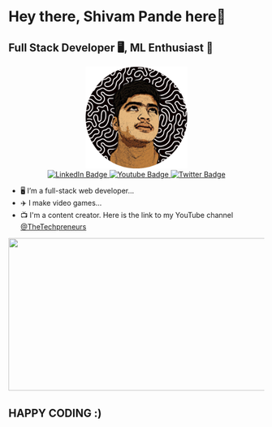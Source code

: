 # Hey there, Shivam Pande here👋
## Full Stack Developer 🖥️, ML Enthusiast 🤖

<div id="header" align="center">
  <img src="profile-pic(3).png" width="200"/>
</div>

<div id="badges" align = "center">
  <a href="https://www.linkedin.com/in/shivampande18">
    <img src="https://img.shields.io/badge/LinkedIn-blue?style=for-the-badge&logo=linkedin&logoColor=white" alt="LinkedIn Badge"/>
  </a>
  <a href="https://www.youtube.com/thetechpreneurs">
    <img src="https://img.shields.io/badge/YouTube-red?style=for-the-badge&logo=youtube&logoColor=white" alt="Youtube Badge"/>
  </a>
  <a href="your-twitter-URL">
    <img src="https://img.shields.io/badge/Twitter-blue?style=for-the-badge&logo=twitter&logoColor=white" alt="Twitter Badge"/>
  </a>
</div>

- 🖥️ I’m a full-stack web developer...
- ✈️ I make video games... 
- 📺 I'm a content creator. Here is the link to my YouTube channel [@TheTechpreneurs](https://www.youtube.com/thetechpreneurs) 
<div align="center">
  <img src="https://media.giphy.com/media/dWesBcTLavkZuG35MI/giphy.gif" width="600" height="300"/>
</div>

## HAPPY CODING :)
<!--
**ShivamPande18/ShivamPande18** is a ✨ _special_ ✨ repository because its `README.md` (this file) appears on your GitHub profile.

Here are some ideas to get you started:

- 🔭 I’m currently working on ...
- 🌱 I’m currently learning ...
- 👯 I’m looking to collaborate on ...
- 🤔 I’m looking for help with ...
- 💬 Ask me about ...
- 📫 How to reach me: ...
- 😄 Pronouns: ...
- ⚡ Fun fact: ...
-->

